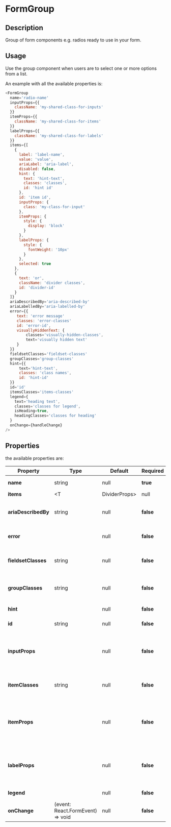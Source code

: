 # FormGroup

## Description

Group of form components e.g. radios ready to use in your form.

## Usage

Use the group component when users are to select one or more options from a list.

An example with all the available properties is:

```js
<FormGroup
  name='radio-name'
  inputProps={{
    className: 'my-shared-class-for-inputs'
  }}
  itemProps={{
    className: 'my-shared-class-for-items'
  }}
  labelProps={{
    className: 'my-shared-class-for-labels'
  }}
  items={[
    {
      label: 'label-name',
      value: 'value',
      ariaLabel: 'aria-label',
      disabled: false,
      hint: {
        text: 'hint-text',
        classes: 'classes',
        id: 'hint id'
      },
      id: 'item id',
      inputProps: {
        class: 'my-class-for-input'
      },
      itemProps: {
        style: {
          display: 'block'
        }
      },
      labelProps: {
        style: {
          fontWeight: '10px'
        }
      },
      selected: true
    },
    {
      text: 'or',
      className: 'divider classes',
      id: 'divider-id'
    }
  ]}
  ariaDescribedBy='aria-described-by'
  ariaLabelledBy='aria-labelled-by'
  error={{
     text: 'error message'
     classes: 'error-classes'
     id: 'error-id',
     visuallyHiddenText: {
         classes='visually-hidden-classes',
         text='visually hidden text'
     }
  }}
  fieldsetClasses='fieldset-classes'
  groupClasses='group-classes'
  hint={{
      text='hint-text',
      classes: 'class names',
      id: 'hint-id'
  }}
  id='id'
  itemsClasses='items-classes'
  legend={
    text='heading text',
    classes='classes for legend',
    isHeading=true,
    headingClasses='classes for heading'
  }
  onChange={handleChange}
/>
```

## Properties

the available properties are:

| Property             | Type                                               | Default | Required  | Description                                                           |
| -------------------- | -------------------------------------------------- | ------- | --------- | --------------------------------------------------------------------- |
| **name**             | string                                             | null    | **true**  | name of the group                                                     |
| **items**            | <T|DividerProps>                                   | null    | **true**  | list of items in group                                                |
| **ariaDescribedBy**  | string                                             | null    | **false** | IDs of the elements that describe the object                          |
| **error**            | <ErrorProps>                                       | null    | **false** | validation errors in the group                                        |
| **fieldsetClasses**  | string                                             | null    | **false** | allows for customisation of group's fieldset                          |
| **groupClasses**     | string                                             | null    | **false** | allows for customisation of the entire group                          |
| **hint**             | <HintProps>                                        | null    | **false** | hint text for the group                                               |
| **id**               | string                                             | null    | **false** | id of the group                                                       |
| **inputProps**       | <any>                                              | null    | **false** | allows for customisation of all inputs with all the properites needed |
| **itemClasses**      | string                                             | null    | **false** | allows for customisation of the group of items                        |
| **itemProps**        | <any>                                              | null    | **false** | allows for customisation of all containers with properties needed     |
| **labelProps**       | <any>                                              | null    | **false** | allows for customisation of all labels with all the properites needed |
| **legend**           | <LegendProps>                                      | null    | **false** | title of the form group                                               |
| **onChange**         | (event: React.FormEvent<HTMLInputElement>) => void | null    | **false** | Dispatch the current value of the input                               |